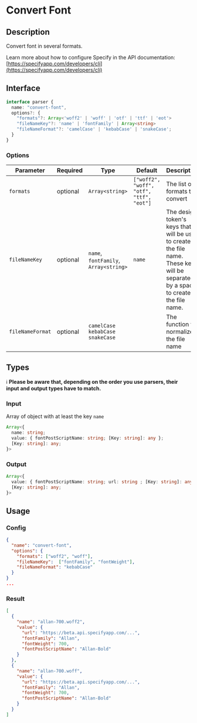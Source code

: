# Convert Font

## Description

Convert font in several formats.

Learn more about how to configure Specify in the API documentation: [https://specifyapp.com/developers/cli](https://specifyapp.com/developers/cli)

## Interface 

```ts
interface parser {
  name: "convert-font",
  options?: {
    "formats"?: Array<'woff2' | 'woff' | 'otf' | 'ttf' | 'eot'>
    "fileNameKey"?: 'name' | 'fontFamily' | Array<string>
    "fileNameFormat"?: 'camelCase' | 'kebabCase' | 'snakeCase';
  }
}
```

### Options

| Parameter        | Required  | Type                                  | Default                                  | Description                                       |
| ---------------- | --------- | ------------------------------------- | ---------------------------------------- | ------------------------------------------------- |
| `formats`        | optional     | `Array<string>`                       | `["woff2", "woff", "otf", "ttf", "eot"]` | The list of formats to convert |
| `fileNameKey`    | optional     | `name`, `fontFamily`, `Array<string>` | `name`                                   | The design token's keys that will be used to create the file name. These keys will be separated by a space to create the file name.|
| `fileNameFormat` | optional     | `camelCase` `kebabCase` `snakeCase`   |                                          | The function to normalize the file name |


## Types

ℹ️ **Please be aware that, depending on the order you use parsers, their input and output types have to match.**

### Input

Array of object with at least the key `name`

```ts
Array<{
  name: string;
  value: { fontPostScriptName: string; [Key: string]: any };
  [Key: string]: any;
}>
```

### Output

```ts
Array<{
  value: { fontPostScriptName: string; url: string ; [Key: string]: any };
  [Key: string]: any;
}>
```
## Usage

### Config
```json
{
  "name": "convert-font",
  "options": {
    "formats": ["woff2", "woff"],
    "fileNameKey":  ["fontFamily", "fontWeight"],
    "fileNameFormat": "kebabCase"
  }
}
...
```

### Result

```json
[
  {
    "name": "allan-700.woff2",
    "value": {
      "url": "https://beta.api.specifyapp.com/...",
      "fontFamily": "Allan",
      "fontWeight": 700,
      "fontPostScriptName": "Allan-Bold"
    }
  },
  {
    "name": "allan-700.woff",
    "value": {
      "url": "https://beta.api.specifyapp.com/...",
      "fontFamily": "Allan",
      "fontWeight": 700,
      "fontPostScriptName": "Allan-Bold"
    }
  }
]
```


